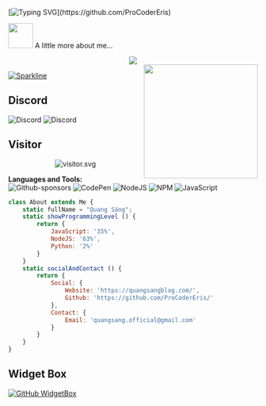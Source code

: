 [![Typing SVG](https://readme-typing-svg.herokuapp.com?color=%2336BCF7&size=25&vCenter=true&height=40&lines=Hi%2C+I'm+Eris+!;Welcome+to+my+Github+!)](https://github.com/ProCoderEris)

<img src="https://media.giphy.com/media/VgCDAzcKvsR6OM0uWg/giphy.gif" width="50"> A little more about me...  

<div align="center">
    <img src="https://raw.githubusercontent.com/omidnikrah/profile-activity-generator/master/demo.png" />
</div>

<img align='right' src="https://media.giphy.com/media/ieyl9zmCjO4b4t6qoY/giphy.gif" width="230">

[![Sparkline](https://stars.medv.io/Naereen/badges.svg)](https://stars.medv.io/Naereen/badges)

## Discord
![Discord](https://dcbadge.vercel.app/api/shield/690948417320517632) ![Discord](https://dcbadge.vercel.app/api/shield/983399834541248552?bot=true)

## Visitor
<p align="center">
<img src="https://count.getloli.com/get/@ProCoderEris?theme=rule34" alt="visitor.svg"/>
</p> 

**Languages and Tools:**
![Github-sponsors](https://img.shields.io/badge/sponsor-30363D?style=for-the-badge&logo=GitHub-Sponsors&logoColor=#EA4AAA)  ![CodePen](https://img.shields.io/badge/Codepen-000000?style=for-the-badge&logo=codepen&logoColor=white)
![NodeJS](https://img.shields.io/badge/node.js-6DA55F?style=for-the-badge&logo=node.js&logoColor=white) ![NPM](https://img.shields.io/badge/NPM-%23000000.svg?style=for-the-badge&logo=npm&logoColor=white) ![JavaScript](https://img.shields.io/badge/javascript-%23323330.svg?style=for-the-badge&logo=javascript&logoColor=%23F7DF1E)

```javascript
class About extends Me {
    static fullName = "Quang Sáng";
    static showProgrammingLevel () {
        return {
            JavaScript: '35%',
            NodeJS: '63%',
            Python: '2%'
        }
    }
    static socialAndContact () {
        return {
            Social: {
                Website: 'https://quangsangblog.com/',
                Github: 'https://github.com/ProCoderEris/'
            },
            Contact: {
                Email: 'quangsang.official@gmail.com'
            }
        }
    }
}
```
## Widget Box
[![GitHub WidgetBox](https://github-widgetbox.vercel.app/api/profile?username=ProCoderEris&data=followers,repositories,stars,commits)](https://github.com/Jurredr/github-widgetbox)
